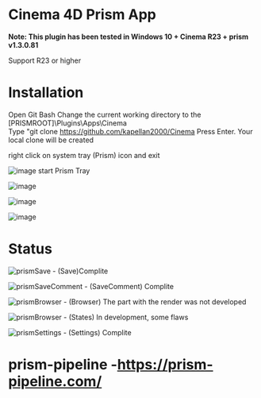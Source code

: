 # Cinema 4D Prism App

**Note: This plugin has been tested in Windows 10 + Cinema R23 + prism v1.3.0.81**

Support R23 or higher

# Installation
Open Git Bash 
Change the current working directory to the [PRISMROOT]\Plugins\Apps\Cinema\
Type "git clone https://github.com/kapellan2000/Cinema
Press Enter. Your local clone will be created


right click on system tray (Prism) icon and exit

![image](https://user-images.githubusercontent.com/21256398/127023931-280da989-ad8a-4d8d-ab55-78546d6d39c0.png) start Prism Tray

![image](https://user-images.githubusercontent.com/21256398/127023038-fe297426-291d-4589-9652-ddd9dc69b2ff.png)

![image](https://user-images.githubusercontent.com/21256398/127022958-99f6f941-9cba-4a47-8711-474d4c8cbbde.png)

![image](https://user-images.githubusercontent.com/21256398/127023367-04cdc5b4-0505-4f51-bc79-93bcf27c8874.png)



# Status
![prismSave](https://user-images.githubusercontent.com/21256398/127019274-a18eade8-b25b-432e-955e-aa87371c3da6.png) - (Save)Complite

![prismSaveComment](https://user-images.githubusercontent.com/21256398/127019385-4d874611-bac4-472b-ae6f-334be19ef802.png) - (SaveComment) Complite

![prismBrowser](https://user-images.githubusercontent.com/21256398/127019482-acca18b7-4d74-4cde-a922-23966ccf6be1.png) - (Browser) The part with the render was not developed

![prismBrowser](https://user-images.githubusercontent.com/21256398/127020465-a7e40fd3-98bc-45b4-b8a9-4ec5a2177977.png) - (States) In development, some flaws

![prismSettings](https://user-images.githubusercontent.com/21256398/127020187-d442100e-6406-4ce1-abc8-a40a39d98ab1.png) - (Settings) Complite



# prism-pipeline -https://prism-pipeline.com/






